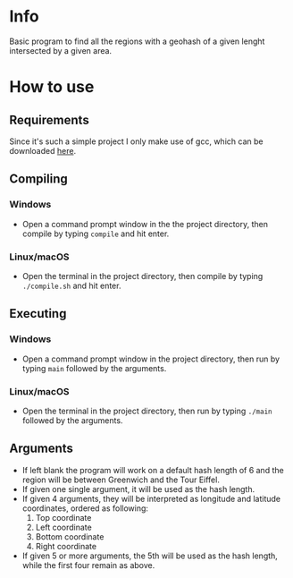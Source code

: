 # Info
Basic program to find all the regions with a geohash of a given lenght intersected by a given area.

# How to use
## Requirements
Since it's such a simple project I only make use of gcc, which can be downloaded [here](https://gcc.gnu.org/mirrors.html).

## Compiling
### Windows
- Open a command prompt window in the the project directory, then compile by typing `compile` and hit enter.
### Linux/macOS
- Open the terminal in the project directory, then compile by typing `./compile.sh` and hit enter.

## Executing
### Windows
- Open a command prompt window in the project directory, then run by typing `main` followed by the arguments.
### Linux/macOS
- Open the terminal in the project directory, then run by typing `./main` followed by the arguments.

## Arguments
- If left blank the program will work on a default hash length of 6 and the region will be between Greenwich and the Tour Eiffel.
- If given one single argument, it will be used as the hash length.
- If given 4 arguments, they will be interpreted as longitude and latitude coordinates, ordered as following:
    1. Top coordinate
    2. Left coordinate
    3. Bottom coordinate
    4. Right coordinate
- If given 5 or more arguments, the 5th will be used as the hash length, while the first four remain as above.
